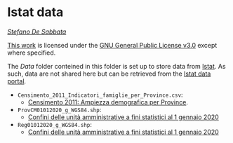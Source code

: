 # Istat data

*[Stefano De Sabbata](https://stefanodesabbata.com)*

[This work](https://github.com/sdesabbata/granolarr) is licensed under the [GNU General Public License v3.0](https://www.gnu.org/licenses/gpl-3.0.html) except where specified. 

The *Data* folder conteined in this folder is set up to store data from [Istat](https://www.istat.it). As such, data are not shared here but can be retrieved from the [Istat data portal](http://dati.istat.it).

- `Censimento_2011_Indicatori_famiglie_per_Province.csv`: 
    - [Censimento 2011: Ampiezza demografica per Province](http://gisportal.istat.it/bt.carto/bt.carto.html).
- `ProvCM01012020_g_WGS84.shp`:
    - [Confini delle unità amministrative a fini statistici al 1 gennaio 2020](https://www.istat.it/it/archivio/222527)
- `Reg01012020_g_WGS84.shp`:
    - [Confini delle unità amministrative a fini statistici al 1 gennaio 2020](https://www.istat.it/it/archivio/222527)